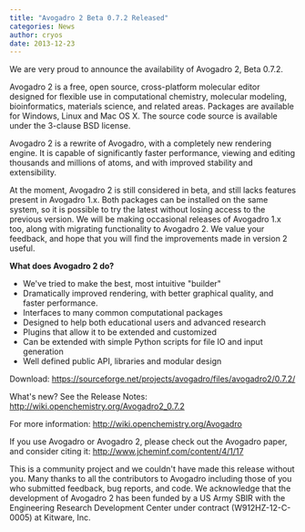 ```yaml
---
title: "Avogadro 2 Beta 0.7.2 Released"
categories: News
author: cryos
date: 2013-12-23
---
```


We are very proud to announce the availability of Avogadro 2, Beta 0.7.2.

Avogadro 2 is a free, open source, cross-platform molecular editor
designed for flexible use in computational chemistry, molecular
modeling, bioinformatics, materials science, and related
areas. Packages are available for Windows, Linux and Mac OS X. The
source code source is available under the 3-clause BSD license.

Avogadro 2 is a rewrite of Avogadro, with a completely new rendering
engine. It is capable of significantly faster performance, viewing and
editing thousands and millions of atoms, and with improved stability
and extensibility.

At the moment, Avogadro 2 is still considered in beta, and still lacks
features present in Avogadro 1.x. Both packages can be installed on
the same system, so it is possible to try the latest without losing
access to the previous version. We will be making occasional releases of
Avogadro 1.x too, along with migrating functionality to Avogadro 2. We
value your feedback, and hope that you will find the improvements made
in version 2 useful.

**What does Avogadro 2 do?**

* We've tried to make the best, most intuitive "builder"
* Dramatically improved rendering, with better graphical quality, and
  faster performance.
* Interfaces to many common computational packages
* Designed to help both educational users and advanced research
* Plugins that allow it to be extended and customized
* Can be extended with simple Python scripts for file IO and input generation
* Well defined public API, libraries and modular design


Download: <https://sourceforge.net/projects/avogadro/files/avogadro2/0.7.2/>

What's new? See the Release Notes: <http://wiki.openchemistry.org/Avogadro2_0.7.2>

For more information: <http://wiki.openchemistry.org/Avogadro>

If you use Avogadro or Avogadro 2, please check out the Avogadro
paper, and consider citing it: <http://www.jcheminf.com/content/4/1/17>

This is a community project and we couldn't have made this release
without you. Many thanks to all the contributors to Avogadro including
those of you who submitted feedback, bug reports, and code. We
acknowledge that the development of Avogadro 2 has been funded by a US
Army SBIR with the Engineering Research Development Center under
contract (W912HZ-12-C-0005) at Kitware, Inc.
